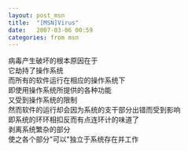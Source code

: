 ```yaml
---
layout: post_msn
title:  "[MSN]Virus"
date:   2007-03-06 00:59
categories: from msn
---  
```

病毒产生破坏的根本原因在于  
它劫持了操作系统  
而所有的软件运行在相应的操作系统下  
即使用操作系统所提供的各种功能  
又受到操作系统的限制  
然而软件的运行却会因为系统的支干部分出错而受到影响  
即系统的环环相扣反而有点连环计的味道了  
剥离系统繁杂的部分  
使之各个部分"可以"独立于系统存在并工作  